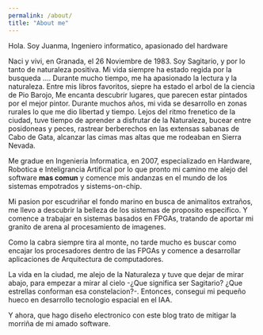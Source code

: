 ```yaml
---
permalink: /about/
title: "About me"
---
```


Hola. Soy Juanma, Ingeniero informatico, apasionado del hardware

Naci y vivi, en Granada, el 26 Noviembre de 1983. Soy Sagitario, y por lo tanto de naturaleza positiva. Mi vida siempre ha estado regida por la busqueda .... Durante mucho tiempo, me ha apasionado la lectura y la naturaleza. Entre mis libros favoritos, siepre ha estado el arbol de la ciencia de Pio Barojo, Me encanta descubrir lugares, que parecen estar pintados por el mejor pintor.
Durante muchos años, mi vida se desarrollo en zonas rurales lo que me dio libertad y tiempo. Lejos del ritmo frenetico de la ciudad, tuve tiempo de aprender a disfrutar de la Naturaleza, bucear entre posidoneas y peces, rastrear berberechos en las extensas sabanas de Cabo de Gata, alcanzar las cimas mas altas que me rodeaban en Sierra Nevada.

Me gradue en Ingenieria Informatica, en 2007, especializado en Hardware, Robotica e Inteligrancia Artifical por lo que pronto mi camino me alejo del software __mas comun__ y comence mis andanzas en el mundo de los sistemas empotrados y sistems-on-chip.

Mi pasion por escudriñar el fondo marino en busca de animalitos extraños, me llevo a descubrir la belleza de los sistemas de proposito especifico. Y comence a trabajar en sistemas basados en FPGAs, tratando de aportar mi granito de arena al procesamiento de imagenes.

Como la cabra siempre tira al monte, no tarde mucho es buscar como encajar los procesadores dentro de las FPGAs y comence a desarrollar aplicaciones de Arquitectura de computadores.

La vida en la ciudad, me alejo de la Naturaleza y tuve que dejar de mirar abajo, para empezar a mirar al cielo -¿Que significa ser Sagitario? ¿Que estrellas conforman esa constelacion?-. Entonces, consegui mi pequeño hueco en desarrollo tecnologio espacial en el IAA.

Y ahora, que hago diseño electronico con este blog trato de mitigar la morriña de mi amado software.
